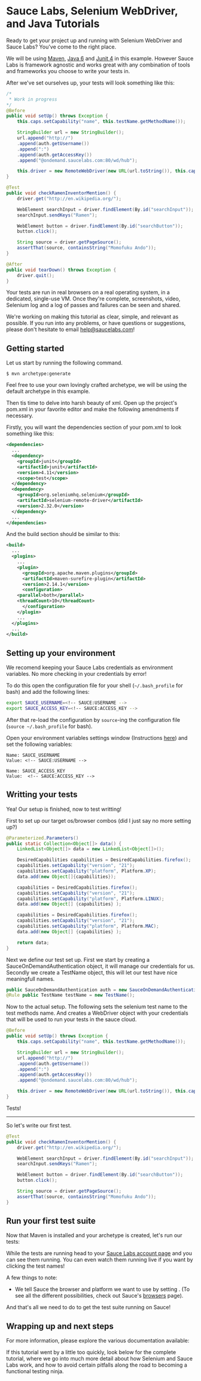 Sauce Labs, Selenium WebDriver, and Java Tutorials
============

Ready to get your project up and running with Selenium WebDriver and Sauce
Labs? You've come to the right place.

We will be using [Maven](http://maven.apache.org), [Java 6]() and [Junit 4]() in this 
example. However Sauce Labs is framework agnostic and works great with any 
combination of tools and frameworks you choose to write your tests in.

After we've set ourselves up, your tests will look something like this:
```java
/*
 * Work in progress
*/
@Before
public void setUp() throws Exception {
    this.caps.setCapability("name", this.testName.getMethodName());

    StringBuilder url = new StringBuilder();
    url.append("http://")
	.append(auth.getUsername())
	.append(":")
	.append(auth.getAccessKey())
	.append("@ondemand.saucelabs.com:80/wd/hub");

    this.driver = new RemoteWebDriver(new URL(url.toString()), this.caps);
}

@Test
public void checkRamenInventorMention() {
    driver.get("http://en.wikipedia.org/");

    WebElement searchInput = driver.findElement(By.id("searchInput"));
    searchInput.sendKeys("Ramen");

    WebElement button = driver.findElement(By.id("searchButton"));
    button.click();

    String source = driver.getPageSource();
    assertThat(source, containsString("Momofuku Ando"));
}

@After
public void tearDown() throws Exception {
    driver.quit();
}
```

Your tests are run in real browsers on a real operating system, in a dedicated, single-use VM.
Once they're complete, screenshots, video, Selenium log and a log of
passes and failures can be seen and shared.

We're working on making this tutorial as clear, simple, and relevant
as possible. If you run into any problems, or have questions or
suggestions, please don't hesitate to email help@saucelabs.com!


Getting started
---

Let us start by running the following command.

```shell 
$ mvn archetype:generate
```

Feel free to use your own lovingly crafted archetype, we will be using the default archetype 
in this example. 

Then tis time to delve into harsh beauty of xml. Open up the project's pom.xml in your 
favorite editor and make the following amendments if necessary.

Firstly, you will want the dependencies section of your pom.xml to look something like this:
```xml
<dependencies>
  ...
  <dependency>
    <groupId>junit</groupId>
    <artifactId>junit</artifactId>
    <version>4.11</version>
    <scope>test</scope>
  </dependency>
  <dependency>
    <groupId>org.seleniumhq.selenium</groupId>
    <artifactId>selenium-remote-driver</artifactId>
    <version>2.32.0</version>
  </dependency>
  ...
</dependencies>
```

And the build section should be similar to this:
```xml
<build>    
  ...
  <plugins>
    ...
    <plugin>
      <groupId>org.apache.maven.plugins</groupId>
      <artifactId>maven-surefire-plugin</artifactId>
      <version>2.14.1</version>
      <configuration>
	<parallel>both</parallel>
	<threadCount>10</threadCount>
      </configuration>
    </plugin>
    ...
  </plugins>
  ...
</build>
```

Setting up your environment
---

<!-- SAUCE:LOGIN -->

We recomend keeping your Sauce Labs credentials as environment variables. No more checking in your credentials by error!

<!-- SAUCE:BEGIN_PLATFORM:MAC|LINUX -->
To do this open the configuration file for your shell (`~/.bash_profile` for bash) and add the following lines:

```bash
export SAUCE_USERNAME=<!-- SAUCE:USERNAME -->
export SAUCE_ACCESS_KEY=<!-- SAUCE:ACCESS_KEY -->
```

After that re-load the configuration by `source`-ing the configuration file (`source ~/.bash_profile` for bash). 
<!-- SAUCE:END_PLATFORM --> 

<!-- SAUCE:BEGIN_PLATFORM:WIN|WINDOWS -->
Open your environment variables settings window (Instructions [here](http://www.itechtalk.com/thread3595.html)) and set the following variables:
```
Name: SAUCE_USERNAME
Value: <!-- SAUCE:USERNAME -->

Name: SAUCE_ACCESS_KEY
Value:  <!-- SAUCE:ACCESS_KEY -->
```
<!-- SAUCE:END_PLATFORM --> 

Writting your tests
---
Yea! Our setup is finished, now to test writting!

First to set up our target os/browser combos (did I just say no more setting up?) 
```java
@Parameterized.Parameters()
public static Collection<Object[]> data() {
    LinkedList<Object[]> data = new LinkedList<Object[]>();

    DesiredCapabilities capabilities = DesiredCapabilities.firefox();
    capabilities.setCapability("version", "21");
    capabilities.setCapability("platform", Platform.XP);
    data.add(new Object[]{capabilities});

    capabilities = DesiredCapabilities.firefox();
    capabilities.setCapability("version", "21");
    capabilities.setCapability("platform", Platform.LINUX);
    data.add(new Object[] {capabilities} );

    capabilities = DesiredCapabilities.firefox();
    capabilities.setCapability("version", "21");
    capabilities.setCapability("platform", Platform.MAC);
    data.add(new Object[] {capabilities} );

    return data;
}
```

Next we define our test set up. First we start by creating a SauceOnDemandAuthentication object, it will manage our 
credentials for us. Secondly we create a TestName object, this will let our test have nice meaningfull names. 
```java
public SauceOnDemandAuthentication auth = new SauceOnDemandAuthentication();
@Rule public TestName testName = new TestName();
```

Now to the actual setup. The following sets the selenium test name to the test methods name. And creates a WebDriver object
with your credentials that will be used to run your tests in the sauce cloud.
```java
@Before
public void setUp() throws Exception {
    this.caps.setCapability("name", this.testName.getMethodName());

    StringBuilder url = new StringBuilder();
    url.append("http://")
	.append(auth.getUsername())
	.append(":")
	.append(auth.getAccessKey())
	.append("@ondemand.saucelabs.com:80/wd/hub");

    this.driver = new RemoteWebDriver(new URL(url.toString()), this.caps);
}
```

Tests!
___
So let's write our first test.
```java
@Test
public void checkRamenInventorMention() {
    driver.get("http://en.wikipedia.org/");

    WebElement searchInput = driver.findElement(By.id("searchInput"));
    searchInput.sendKeys("Ramen");

    WebElement button = driver.findElement(By.id("searchButton"));
    button.click();

    String source = driver.getPageSource();
    assertThat(source, containsString("Momofuku Ando"));
}
```

Run your first test suite
---
Now that Maven is installed and your archetype is created, let's run our tests:

<!-- SAUCE:INCLUDE:run_maven -->

While the tests are running head to your [Sauce Labs account
page](https://saucelabs.com/account) and you can see them running.
You can even watch them running live if you want by clicking the test names!

A few things to note:
*   We tell Sauce the browser and platform we want to use by setting . (To see all
    the different possibilities, check out Sauce's
    [browsers](https://saucelabs.com/docs/browsers) page).

And that's all we need to do to get the test suite running on Sauce! 

Wrapping up and next steps
---
For more information, please explore the various documentation available:

<!-- SAUCE:INCLUDE:docs -->

If this tutorial went by a little too quickly, look below for the complete tutorial, where we go into
much more detail about how Selenium and Sauce Labs work, and how to avoid
certain pitfalls along the road to becoming a functional testing ninja.

